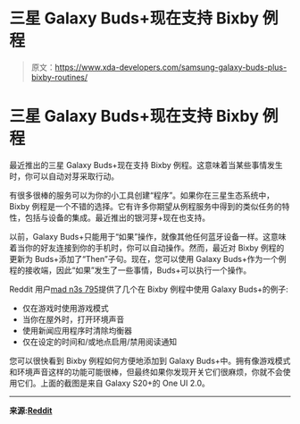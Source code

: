 # 三星 Galaxy Buds+现在支持 Bixby 例程

> 原文：<https://www.xda-developers.com/samsung-galaxy-buds-plus-bixby-routines/>

# 三星 Galaxy Buds+现在支持 Bixby 例程

最近推出的三星 Galaxy Buds+现在支持 Bixby 例程。这意味着当某些事情发生时，你可以自动对芽采取行动。

有很多很棒的服务可以为你的小工具创建“程序”。如果你在三星生态系统中，Bixby 例程是一个不错的选择。它有许多你期望从例程服务中得到的类似任务的特性，包括与设备的集成。最近推出的银河芽+现在也支持。

以前，Galaxy Buds+只能用于“如果”操作，就像其他任何蓝牙设备一样。这意味着当你的好友连接到你的手机时，你可以自动操作。然而，最近对 Bixby 例程的更新为 Buds+添加了“Then”子句。现在，您可以使用 Galaxy Buds+作为一个例程的接收端，因此“如果”发生了一些事情，Buds+可以执行一个操作。

Reddit 用户[mad n3s 795](https://www.reddit.com/user/madn3ss795)提供了几个在 Bixby 例程中使用 Galaxy Buds+的例子:

*   仅在游戏时使用游戏模式
*   当你在屋外时，打开环境声音
*   使用新闻应用程序时清除均衡器
*   仅在设定的时间和/或地点启用/禁用阅读通知

您可以很快看到 Bixby 例程如何方便地添加到 Galaxy Buds+中。拥有像游戏模式和环境声音这样的功能可能很棒，但最终如果你发现开关它们很麻烦，你就不会使用它们。上面的截图是来自 Galaxy S20+的 One UI 2.0。

* * *

**来源:[Reddit](https://www.reddit.com/r/galaxybuds/comments/gfuxmc/bixby_routines_samsungs_taskerlike_app_has_added/)**